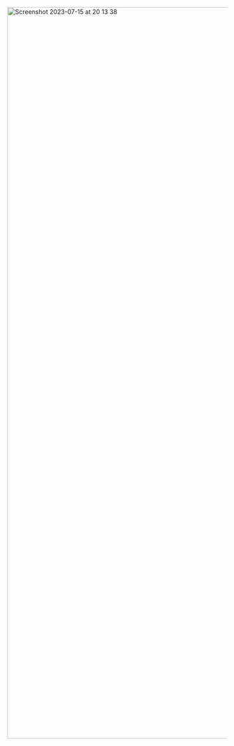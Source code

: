 <img width="1680" alt="Screenshot 2023-07-15 at 20 13 38" src="https://github.com/Vidip-Ghosh/Data-Structures/assets/91741581/6660a999-7d7b-4613-85b4-02e6f3979b87">

